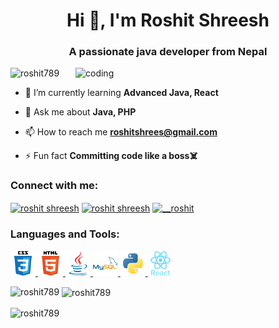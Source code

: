 <h1 align="center">Hi 👋, I'm Roshit Shreesh</h1>
<h3 align="center">A passionate java developer from Nepal</h3>

<img align="right" alt="coding" width="400" src="https://user-images.githubusercontent.com/55389276/140866485-8fb1c876-9a8f-4d6a-98dc-08c4981eaf70.gif">

<p align="left"> <img src="https://komarev.com/ghpvc/?username=roshit789&label=Profile%20views&color=0e75b6&style=flat" alt="roshit789" /> </p>

- 🌱 I’m currently learning **Advanced Java, React**

- 💬 Ask me about **Java, PHP**

- 📫 How to reach me **roshitshrees@gmail.com**

- ⚡ Fun fact **Committing code like a boss☠️**

<h3 align="left">Connect with me:</h3>
<p align="left">
<a href="https://linkedin.com/in/roshit shreesh" target="blank"><img align="center" src="https://raw.githubusercontent.com/rahuldkjain/github-profile-readme-generator/master/src/images/icons/Social/linked-in-alt.svg" alt="roshit shreesh" height="30" width="40" /></a>
<a href="https://fb.com/roshit shreesh" target="blank"><img align="center" src="https://raw.githubusercontent.com/rahuldkjain/github-profile-readme-generator/master/src/images/icons/Social/facebook.svg" alt="roshit shreesh" height="30" width="40" /></a>
<a href="https://instagram.com/__roshit" target="blank"><img align="center" src="https://raw.githubusercontent.com/rahuldkjain/github-profile-readme-generator/master/src/images/icons/Social/instagram.svg" alt="__roshit" height="30" width="40" /></a>
</p>

<h3 align="left">Languages and Tools:</h3>
<p align="left"> <a href="https://www.w3schools.com/css/" target="_blank" rel="noreferrer"> <img src="https://raw.githubusercontent.com/devicons/devicon/master/icons/css3/css3-original-wordmark.svg" alt="css3" width="40" height="40"/> </a> <a href="https://www.w3.org/html/" target="_blank" rel="noreferrer"> <img src="https://raw.githubusercontent.com/devicons/devicon/master/icons/html5/html5-original-wordmark.svg" alt="html5" width="40" height="40"/> </a> <a href="https://www.java.com" target="_blank" rel="noreferrer"> <img src="https://raw.githubusercontent.com/devicons/devicon/master/icons/java/java-original.svg" alt="java" width="40" height="40"/> </a> <a href="https://www.mysql.com/" target="_blank" rel="noreferrer"> <img src="https://raw.githubusercontent.com/devicons/devicon/master/icons/mysql/mysql-original-wordmark.svg" alt="mysql" width="40" height="40"/> </a> <a href="https://www.python.org" target="_blank" rel="noreferrer"> <img src="https://raw.githubusercontent.com/devicons/devicon/master/icons/python/python-original.svg" alt="python" width="40" height="40"/> </a> <a href="https://reactjs.org/" target="_blank" rel="noreferrer"> <img src="https://raw.githubusercontent.com/devicons/devicon/master/icons/react/react-original-wordmark.svg" alt="react" width="40" height="40"/> </a> </p>

<p><img align="left" src="https://github-readme-stats.vercel.app/api/top-langs?username=roshit789&show_icons=true&locale=en&layout=compact" alt="roshit789" /></p>

<p>&nbsp;<img align="center" src="https://github-readme-stats.vercel.app/api?username=roshit789&show_icons=true&locale=en" alt="roshit789" /></p>

<p><img align="center" src="https://github-readme-streak-stats.herokuapp.com/?user=roshit789&" alt="roshit789" /></p>
